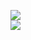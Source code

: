 [![](https://img.shields.io/badge/Made%20With-Github%20Spray-lightgrey.svg?style=for-the-badge&logo=github)](https://github.com/Annihil/github-spray#2885)  
[![](https://i.imgur.com/2DrTn0Z.gif)](https://github.com/Annihil/github-spray)